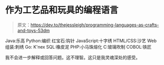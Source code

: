 # 作为工艺品和玩具的编程语言

> 原文：<https://dev.to/thejessleigh/programming-languages-as-crafts-and-toys-53dm>

Java:乐高
Python:编织
红宝石:钩针
JavaScript:十字绣
HTML/CSS:沙艺
Web 组装:刺绣
Go: K'nex
SQL:橡皮泥
PHP:小马珠熔化
C:玻璃吹制
COBOL:铁匠

我不会进一步解释或回答问题。这不理智。这只是我灵魂深处的感受。